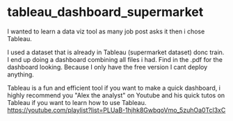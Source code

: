 # tableau_dashboard_supermarket

I wanted to learn a data viz tool as many job post asks it then i chose Tableau.

I used a dataset that is already in Tableau (supermarket dataset) donc train. I end up doing a dashboard combining all files i had. Find in the .pdf for the dashboard looking. Because I only have the free version I cant deploy anything.

Tableau is a fun and efficient tool if you want to make a quick dashboard, i highly recommend you "Alex the analyst" on Youtube and his quick tutos on Tableau if you want to learn how to use Tableau.  https://youtube.com/playlist?list=PLUaB-1hjhk8GwbqoVmo_5zuhOa0Tcl3xC
